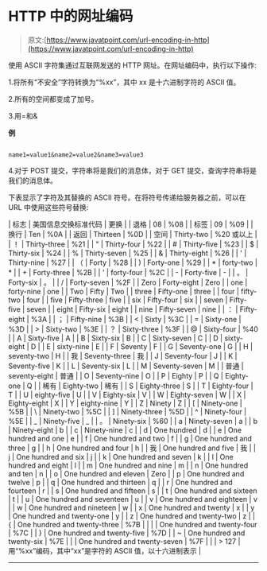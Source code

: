# HTTP 中的网址编码

> 原文:[https://www.javatpoint.com/url-encoding-in-http](https://www.javatpoint.com/url-encoding-in-http)

使用 ASCII 字符集通过互联网发送的 HTTP 网址。在网址编码中，执行以下操作:

1.将所有“不安全”字符转换为“%xx”，其中 xx 是十六进制字符的 ASCII 值。

2.所有的空间都变成了加号。

3.用=和&

**例**

```

name1=value1&name2=value2&name3=value3

```

4.对于 POST 提交，字符串将是我们的消息体，对于 GET 提交，查询字符串将是我们的消息体。

下表显示了字符及其替换的 ASCII 符号。在将符号传递给服务器之前，可以在 URL 中使用这些符号替换:

| 标志 | 美国信息交换标准代码 | 更换 |
| 退格 | 08 | %08 |
| 标签 | 09 | %09 |
| 换行 | Ten | %0A |
| 返回 | Thirteen | %0D |
| 空间 | Thirty-two | %20 或以上 |
| ！ | Thirty-three | %21 |
| " | Thirty-four | %22 |
| # | Thirty-five | %23 |
| $ | Thirty-six | %24 |
| % | Thirty-seven | %25 |
| & | Thirty-eight | %26 |
| ' | Thirty-nine | %27 |
| （ | Forty | %28 |
| ) | Forty-one | %29 |
| * | forty-two | * |
| + | Forty-three | %2B |
| ' | forty-four | %2C |
| - | Forty-five | - |
| 。 | Forty-six | 。 |
| / | Forty-seven | %2F |
| Zero | Forty-eight | Zero |
| one | forty-nine | one |
| Two | Fifty | Two |
| three | Fifty-one | three |
| four | fifty-two | four |
| five | Fifty-three | five |
| six | Fifty-four | six |
| seven | Fifty-five | seven |
| eight | Fifty-six | eight |
| nine | Fifty-seven | nine |
| ： | Fifty-eight | %3A |
| ； | Fifty-nine | %3B |
| < | Sixty | %3C |
| = | Sixty-one | %3D |
| > | Sixty-two | %3E |
| ？ | Sixty-three | %3F |
| @ | Sixty-four | %40 |
| A | Sixty-five | A |
| B | Sixty-six | B |
| C | Sixty-seven | C |
| D | sixty-eight | D |
| E | sixty-nine | E |
| F | Seventy | F |
| G | Seventy-one | G |
| H | seventy-two | H |
| 我 | Seventy-three | 我 |
| J | Seventy-four | J |
| K | Seventy-five | K |
| L | Seventy-six | L |
| M | Seventy-seven | M |
| 普通 | seventy-eight | 普通 |
| O | Seventy-nine | O |
| P | Eighty | P |
| Q | Eighty-one | Q |
| 稀有 | Eighty-two | 稀有 |
| S | Eighty-three | S |
| T | Eighty-four | T |
| U | eighty-five | U |
| V | Eighty-six | V |
| W | Eighty-seven | W |
| X | Eighty-eight | X |
| Y | eighty-nine | Y |
| Z | Ninety | Z |
| [ | Ninety-one | %5B |
| \ | Ninety-two | %5C |
| ] | Ninety-three | %5D |
| ^ | Ninety-four | %5E |
| _ | Ninety-five | _ |
| 。 | Ninety-six | %60 |
| a | Ninety-seven | a |
| b | Ninety-eight | b |
| c | Ninety-nine | c |
| d | One hundred | d |
| e | One hundred and one | e |
| f | One hundred and two | f |
| g | One hundred and three | g |
| h | One hundred and four | h |
| 我 | One hundred and five | 我 |
| j | One hundred and six | j |
| k | One hundred and seven | k |
| l | One hundred and eight | l |
| m | One hundred and nine | m |
| n | One hundred and ten | n |
| o | One hundred and eleven | Zero |
| p | One hundred and twelve | p |
| q | One hundred and thirteen | q |
| r | One hundred and fourteen | r |
| s | One hundred and fifteen | s |
| t | One hundred and sixteen | t |
| u | One hundred and seventeen | u |
| v | One hundred and eighteen | v |
| w | One hundred and nineteen | w |
| x | One hundred and twenty | x |
| y | One hundred and twenty-one | y |
| z | One hundred and twenty-two | z |
| { | One hundred and twenty-three | %7B |
| &#124; | One hundred and twenty-four | %7C |
| } | One hundred and twenty-five | %7D |
| ~ | One hundred and twenty-six | %7E |
|  | One hundred and twenty-seven | %7F |
|  | > 127 | 用“%xx”编码，其中“xx”是字符的 ASCII 值，以十六进制表示 |

* * *